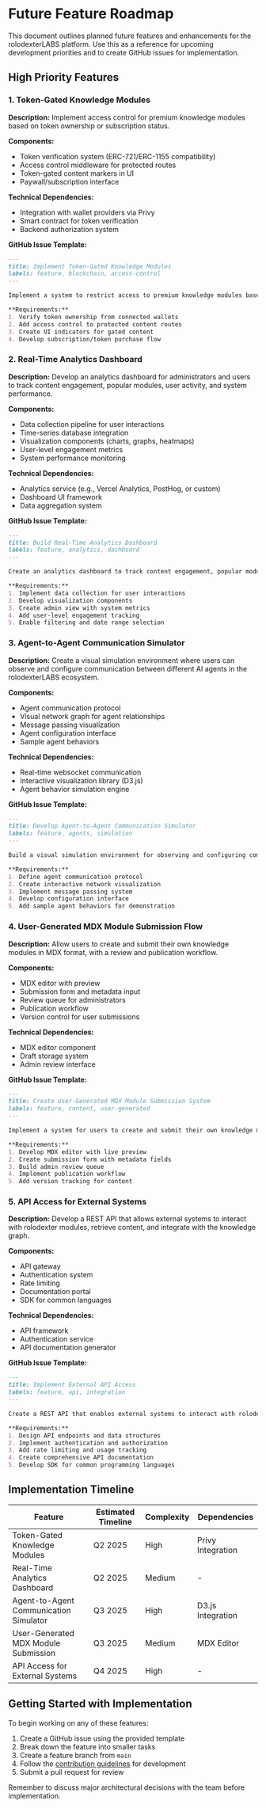 # Future Feature Roadmap

This document outlines planned future features and enhancements for the rolodexterLABS platform. Use this as a reference for upcoming development priorities and to create GitHub issues for implementation.

## High Priority Features

### 1. Token-Gated Knowledge Modules

**Description:** Implement access control for premium knowledge modules based on token ownership or subscription status.

**Components:**
- Token verification system (ERC-721/ERC-1155 compatibility)
- Access control middleware for protected routes
- Token-gated content markers in UI
- Paywall/subscription interface

**Technical Dependencies:**
- Integration with wallet providers via Privy
- Smart contract for token verification
- Backend authorization system

**GitHub Issue Template:**
```md
---
title: Implement Token-Gated Knowledge Modules
labels: feature, blockchain, access-control
---

Implement a system to restrict access to premium knowledge modules based on token ownership or subscription status.

**Requirements:**
1. Verify token ownership from connected wallets
2. Add access control to protected content routes
3. Create UI indicators for gated content
4. Develop subscription/token purchase flow
```

### 2. Real-Time Analytics Dashboard

**Description:** Develop an analytics dashboard for administrators and users to track content engagement, popular modules, user activity, and system performance.

**Components:**
- Data collection pipeline for user interactions
- Time-series database integration
- Visualization components (charts, graphs, heatmaps)
- User-level engagement metrics
- System performance monitoring

**Technical Dependencies:**
- Analytics service (e.g., Vercel Analytics, PostHog, or custom)
- Dashboard UI framework
- Data aggregation system

**GitHub Issue Template:**
```md
---
title: Build Real-Time Analytics Dashboard
labels: feature, analytics, dashboard
---

Create an analytics dashboard to track content engagement, popular modules, user activity, and system performance.

**Requirements:**
1. Implement data collection for user interactions
2. Develop visualization components
3. Create admin view with system metrics
4. Add user-level engagement tracking
5. Enable filtering and date range selection
```

### 3. Agent-to-Agent Communication Simulator

**Description:** Create a visual simulation environment where users can observe and configure communication between different AI agents in the rolodexterLABS ecosystem.

**Components:**
- Agent communication protocol
- Visual network graph for agent relationships
- Message passing visualization
- Agent configuration interface
- Sample agent behaviors

**Technical Dependencies:**
- Real-time websocket communication
- Interactive visualization library (D3.js)
- Agent behavior simulation engine

**GitHub Issue Template:**
```md
---
title: Develop Agent-to-Agent Communication Simulator
labels: feature, agents, simulation
---

Build a visual simulation environment for observing and configuring communication between different AI agents.

**Requirements:**
1. Define agent communication protocol
2. Create interactive network visualization
3. Implement message passing system
4. Develop configuration interface
5. Add sample agent behaviors for demonstration
```

### 4. User-Generated MDX Module Submission Flow

**Description:** Allow users to create and submit their own knowledge modules in MDX format, with a review and publication workflow.

**Components:**
- MDX editor with preview
- Submission form and metadata input
- Review queue for administrators
- Publication workflow
- Version control for user submissions

**Technical Dependencies:**
- MDX editor component
- Draft storage system
- Admin review interface

**GitHub Issue Template:**
```md
---
title: Create User-Generated MDX Module Submission System
labels: feature, content, user-generated
---

Implement a system for users to create and submit their own knowledge modules with an admin review workflow.

**Requirements:**
1. Develop MDX editor with live preview
2. Create submission form with metadata fields
3. Build admin review queue
4. Implement publication workflow
5. Add version tracking for content
```

### 5. API Access for External Systems

**Description:** Develop a REST API that allows external systems to interact with rolodexter modules, retrieve content, and integrate with the knowledge graph.

**Components:**
- API gateway
- Authentication system
- Rate limiting
- Documentation portal
- SDK for common languages

**Technical Dependencies:**
- API framework
- Authentication service
- API documentation generator

**GitHub Issue Template:**
```md
---
title: Implement External API Access
labels: feature, api, integration
---

Create a REST API that enables external systems to interact with rolodexter content and services.

**Requirements:**
1. Design API endpoints and data structures
2. Implement authentication and authorization
3. Add rate limiting and usage tracking
4. Create comprehensive API documentation
5. Develop SDK for common programming languages
```

## Implementation Timeline

| Feature | Estimated Timeline | Complexity | Dependencies |
|---------|-------------------|------------|--------------|
| Token-Gated Knowledge Modules | Q2 2025 | High | Privy Integration |
| Real-Time Analytics Dashboard | Q2 2025 | Medium | - |
| Agent-to-Agent Communication Simulator | Q3 2025 | High | D3.js Integration |
| User-Generated MDX Module Submission | Q3 2025 | Medium | MDX Editor |
| API Access for External Systems | Q4 2025 | High | - |

## Getting Started with Implementation

To begin working on any of these features:

1. Create a GitHub issue using the provided template
2. Break down the feature into smaller tasks
3. Create a feature branch from `main`
4. Follow the [contribution guidelines](../CONTRIBUTING.md) for development
5. Submit a pull request for review

Remember to discuss major architectural decisions with the team before implementation.